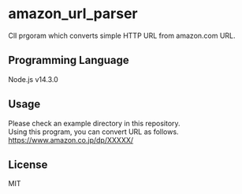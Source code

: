 # amazon_url_parser
ClI prgoram which converts simple HTTP URL from amazon.com URL.

##  Programming Language
Node.js v14.3.0

## Usage
Please check an example directory in this repository.   
Using this program, you can convert URL as follows.  
https://www.amazon.co.jp/dp/XXXXX/

## License
MIT
